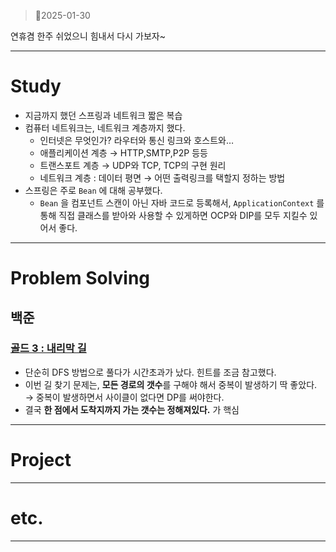 > 📣2025-01-30
> 

연휴겸 한주 쉬었으니 힘내서 다시 가보자~

---

# Study

- 지금까지 했던 스프링과 네트워크 짧은 복습
- 컴퓨터 네트워크는, 네트워크 계층까지 했다.
    - 인터넷은 무엇인가? 라우터와 통신 링크와 호스트와…
    - 애플리케이션 계층 → HTTP,SMTP,P2P 등등
    - 트랜스포트 계층 → UDP와 TCP, TCP의 구현 원리
    - 네트워크 계층 : 데이터 평면 → 어떤 출력링크를 택할지 정하는 방법
- 스프링은 주로 `Bean` 에 대해 공부했다.
    - `Bean` 을 컴포넌트 스캔이 아닌 자바 코드로 등록해서, `ApplicationContext` 를 통해 직접 클래스를 받아와 사용할 수 있게하면 OCP와 DIP를 모두 지킬수 있어서 좋다.

---

# Problem Solving

## 백준

### [골드 3 : 내리막 길](https://www.acmicpc.net/problem/1520)

- 단순히 DFS 방법으로 풀다가 시간초과가 났다. 힌트를 조금 참고했다.
- 이번 길 찾기 문제는, **모든 경로의 갯수**를 구해야 해서 중복이 발생하기 딱 좋았다. → 중복이 발생하면서 사이클이 없다면 DP를 써야한다.
- 결국 **한 점에서 도착지까지 가는 갯수는 정해져있다.** 가 핵심

---

# Project

---

# etc.

---
